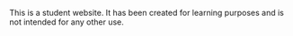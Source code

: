 This is a student website. It has been created for learning purposes and is not intended for any other use.
